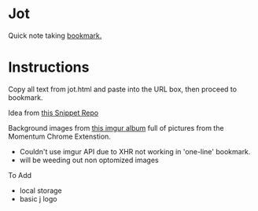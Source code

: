 Jot
===

Quick note taking [bookmark.](javascript:alert\('hello'\);)

Instructions
=======
Copy all text from jot.html and paste into the URL box, then proceed to bookmark.


Idea from [this Snippet Repo](http://snippetrepo.com/snippets/one-line-browser-notepad)

Background images from [this imgur album](http://imgur.com/a/MBJlE) full of pictures from the Momentum Chrome Extenstion.
- Couldn't use imgur API due to XHR not working in 'one-line' bookmark.
- will be weeding out non optomized images


To Add
- local storage
- basic j logo
